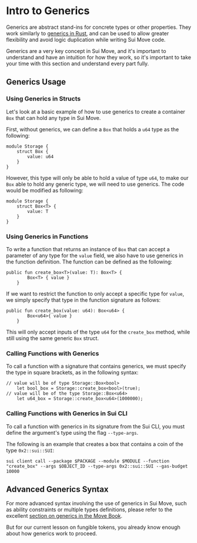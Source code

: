 # Intro to Generics

Generics are abstract stand-ins for concrete types or other properties. They work similarly to [generics in Rust](https://doc.rust-lang.org/stable/book/ch10-00-generics.html), and can be used to allow greater flexibility and avoid logic duplication while writing Sui Move code.

Generics are a very key concept in Sui Move, and it's important to understand and have an intuition for how they work, so it's important to take your time with this section and understand every part fully. 

## Generics Usage

### Using Generics in Structs

Let's look at a basic example of how to use generics to create a container `Box` that can hold any type in Sui Move.

First, without generics, we can define a `Box` that holds a `u64` type as the following:

```
module Storage {
    struct Box {
        value: u64
    }
}
```

However, this type will only be able to hold a value of type `u64`, to make our `Box` able to hold any generic type, we will need to use generics. The code would be modified as following:

```
module Storage {
    struct Box<T> {
        value: T
    }
}
```

### Using Generics in Functions

To write a function that returns an instance of `Box` that can accept a parameter of any type for the `value` field, we also have to use generics in the function definition. The function can be defined as the following:

```
public fun create_box<T>(value: T): Box<T> {
        Box<T> { value }
    }
```

If we want to restrict the function to only accept a specific type for `value`, we simply specify that type in the function signature as follows:

```
public fun create_box(value: u64): Box<u64> {
        Box<u64>{ value }
    }
```

This will only accept inputs of the type `u64` for the `create_box` method, while still using the same generic `Box` struct. 

### Calling Functions with Generics

To call a function with a signature that contains generics, we must specify the type in square brackets, as in the following syntax:

```
// value will be of type Storage::Box<bool>
    let bool_box = Storage::create_box<bool>(true);
// value will be of the type Storage::Box<u64>
    let u64_box = Storage::create_box<u64>(1000000);
```

### Calling Functions with Generics in Sui CLI

To call a function with generics in its signature from the Sui CLI, you must define the argument's type using the flag `--type-args`.

The following is an example that creates a box that contains a coin of the type `0x2::sui::SUI`:

```
sui client call --package $PACKAGE --module $MODULE --function "create_box" --args $OBJECT_ID --type-args 0x2::sui::SUI --gas-budget 10000
```

## Advanced Generics Syntax

For more advanced syntax involving the use of generics in Sui Move, such as ability constraints or multiple types definitions, please refer to the excellent [section on generics in the Move Book](https://move-book.com/advanced-topics/understanding-generics.html). 

But for our current lesson on fungible tokens, you already know enough about how generics work to proceed. 




